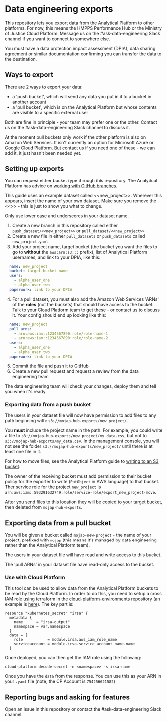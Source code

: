 # Data engineering exports

This repository lets you export data from the Analytical Platform to other platforms. For now, this means the HMPPS Performance Hub or the Ministry of Justice Cloud Platform. Message us on the #ask-data-engineering Slack channel if you want to connect to somewhere else.

You must have a data protection impact assessment (DPIA), data sharing agreement or similar documentation confirming you can transfer the data to the destination.

## Ways to export

There are 2 ways to export your data:

- a 'push bucket', which will send any data you put in it to a bucket in another account
- a 'pull bucket', which is on the Analytical Platform but whose contents are visible to a specific external user

Both are fine in principle - your team may prefer one or the other. Contact us on the #ask-data-engineering Slack channel to discuss it.

At the moment pull buckets only work if the other platform is also on Amazon Web Services. It isn't currently an option for Microsoft Azure or Google Cloud Platform. But contact us if you need one of these - we can add it, it just hasn't been needed yet.


## Setting up exports

You can request either bucket type through this repository. The Analytical Platform has advice on [working with GitHub branches](https://user-guidance.services.alpha.mojanalytics.xyz/github.html#working-on-a-branch).

This guide uses an example dataset called <<new_project>>. Wherever this appears, insert the name of your own dataset. Make sure you remove the <<>> - this is just to show you what to change.

Only use lower case and underscores in your dataset name.

1. Create a new branch in this repository called either `push_dataset/<<new_project>>` or `pull_dataset/<<new_project>>`
2. Create a new file in either `pull_datasets` or `push_datasets` called `new_project.yaml`
3. Add your project name, target bucket (the bucket you want the files to go to  **without** the  `aws:arn:s3:::` prefix), list of Analytical Platform usernames, and link to your DPIA, like this:

``` yaml
  name: new_project
  bucket: target-bucket-name
  users:
    - alpha_user_one
    - alpha_user_two
  paperwork: link to your DPIA
```

4. For a pull dataset, you must also add the Amazon Web Services 'ARNs' of the **roles** (not the buckets) that should have access to the bucket. Talk to your Cloud Platform team to get these - or contact us to discuss it. Your config should end up looking like this:

``` yaml
  name: new_project
  pull_arns:
    - arn:aws:iam::1234567890:role/role-name-1
    - arn:aws:iam::1234567890:role/role-name-2
  users:
    - alpha_user_one
    - alpha_user_two
  paperwork: link to your DPIA
```

5. Commit the file and push it to GitHub
6. Create a new pull request and request a review from the data engineering team

The data engineering team will check your changes, deploy them and tell you when it's ready.


### Exporting data from a push bucket

The users in your dataset file will now have permission to add files to any path beginning with: `s3://mojap-hub-exports/new_project/`.

You **must** include the project name in the path. For example, you could write a file to `s3://mojap-hub-exports/new_project/my_data.csv`, but not to `s3://mojap-hub-exports/my_data.csv`.  In the management console, you will not see the folder `s3://mojap-hub-exports/new_project/` until there is at least one file in it.

For how to move files, see the Analytical Platform guide to [writing to an S3 bucket](https://user-guidance.services.alpha.mojanalytics.xyz/data/data-faqs/#how-do-i-read-write-data-from-an-s3-bucket).

The owner of the receiving bucket must add permission to their bucket policy for the exporter to write (`PutObject` in AWS language) to that bucket.  Ther service role for the project `new_project` is `arn:aws:iam::593291632749:role/service-role/export_new_project-move`.

After you send files to this location they will be copied to your target bucket, then deleted from `mojap-hub-exports`.

## Exporting data from a pull bucket

You will be given a bucket called `mojap-new-project` - the name of your project, prefixed with `mojap` (this means it's managed by data engineering rather than the Analytical Platform team).

The users in your dataset file will have read and write access to this bucket.

The 'pull ARNs' in your dataset file have read-only access to the bucket.

### Use with Cloud Platform

This tool can be used to allow data from the Analytical Platform buckets to be read by the Cloud Platform. In order to do this, you need to setup a cross IAM role using terraform in the [cloud-platform-environments](https://github.com/ministryofjustice/cloud-platform-environments) repository (an example is [here](https://github.com/ministryofjustice/cloud-platform-environments/blob/main/namespaces/live.cloud-platform.service.justice.gov.uk/ops-pilot-test/resources/cross-iam-role-sa.tf)). The key part is:

```
resource "kubernetes_secret" "irsa" {
  metadata {
    name      = "irsa-output"
    namespace = var.namespace
  }
  data = {
    role           = module.irsa.aws_iam_role_name
    serviceaccount = module.irsa.service_account_name.name
  }
```
Once deployed, you can then get the IAM role using the following:

`cloud-platform decode-secret -n <namespace> -s irsa-name`

Once you have the `data` from the response. You can use this as your ARN in your `.yaml` file (note, the CP Account is `754256621582`)


## Reporting bugs and asking for features

Open an issue in this repository or contact the #ask-data-engineering Slack channel.
